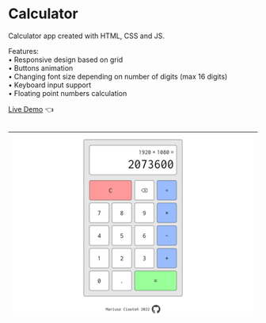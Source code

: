 # Calculator

Calculator app created with HTML, CSS and JS.<br>

Features:<br>
• Responsive design based on grid<br>
• Buttons animation<br>
• Changing font size depending on number of digits (max 16 digits)<br>
• Keyboard input support<br>
• Floating point numbers calculation<br>

[Live Demo](https://mariuszciaston.github.io/Calculator/) :point_left: <br><br>

![Calculator.png](Calculator.png)| 
------------- | 
